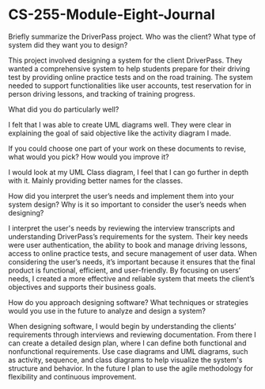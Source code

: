 # CS-255-Module-Eight-Journal

Briefly summarize the DriverPass project. Who was the client? What type of system did they want you to design?

This project involved designing a system for the client DriverPass. They wanted a comprehensive system to help students prepare for their driving test by providing online practice tests and on the road training. The system needed to support functionalities like user accounts, test reservation for in person driving lessons, and tracking of training progress.

What did you do particularly well?

I felt that I was able to create UML diagrams well. They were clear in explaining the goal of said objective like the activity diagram I made.

If you could choose one part of your work on these documents to revise, what would you pick? How would you improve it?

I would look at my UML Class diagram, I feel that I can go further in depth with it. Mainly providing better names for the classes.

How did you interpret the user’s needs and implement them into your system design? Why is it so important to consider the user’s needs when designing?

I interpret the user's needs by reviewing the interview transcripts and understanding DriverPass’s requirements for the system. Their key needs were user authentication, the ability to book and manage driving lessons, access to online practice tests, and secure management of user data. When considering the user’s needs, it’s important because it ensures that the final product is functional, efficient, and user-friendly. By focusing on users’ needs, I created a more effective and reliable system that meets the client’s objectives and supports their business goals.

How do you approach designing software? What techniques or strategies would you use in the future to analyze and design a system?

When designing software, I would begin by understanding the clients’ requirements through interviews and reviewing documentation. From there I can create a detailed design plan, where I can define both functional and nonfunctional requirements. Use case diagrams and UML diagrams, such as activity, sequence, and class diagrams to help visualize the system's structure and behavior. In the future I plan to use the agile methodology for flexibility and continuous improvement.
